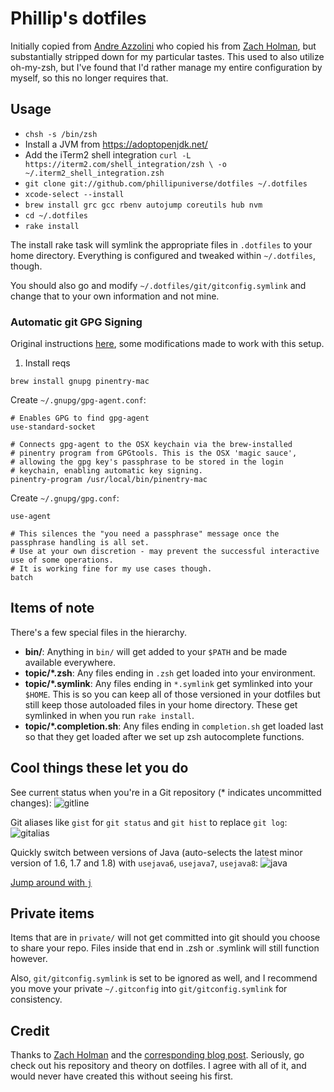 # Phillip's dotfiles

Initially copied from [Andre Azzolini](https://github.com/apazzolini/dotfiles) who copied his from [Zach Holman](https://github.com/holman/dotfiles), but 
substantially stripped down for my particular tastes. This used to also 
utilize oh-my-zsh, but I've found that I'd rather manage my entire 
configuration by myself, so this no longer requires that.

## Usage

- `chsh -s /bin/zsh`
- Install a JVM from https://adoptopenjdk.net/
- Add the iTerm2 shell integration `curl -L https://iterm2.com/shell_integration/zsh \
-o ~/.iterm2_shell_integration.zsh`
- `git clone git://github.com/phillipuniverse/dotfiles ~/.dotfiles`
- `xcode-select --install`
- `brew install grc gcc rbenv autojump coreutils hub nvm`
- `cd ~/.dotfiles`
- `rake install`

The install rake task will symlink the appropriate files in `.dotfiles` to your
home directory. Everything is configured and tweaked within `~/.dotfiles`,
though.

You should also go and modify `~/.dotfiles/git/gitconfig.symlink` and change that to your own information and not mine.

### Automatic git GPG Signing

Original instructions [here](https://gist.github.com/bmhatfield/cc21ec0a3a2df963bffa3c1f884b676b#file-setup-gpg), some modifications made to work with this setup. 

1. Install reqs
  ```console
  brew install gnupg pinentry-mac
  ```

Create `~/.gnupg/gpg-agent.conf`:

```
# Enables GPG to find gpg-agent
use-standard-socket

# Connects gpg-agent to the OSX keychain via the brew-installed
# pinentry program from GPGtools. This is the OSX 'magic sauce',
# allowing the gpg key's passphrase to be stored in the login
# keychain, enabling automatic key signing.
pinentry-program /usr/local/bin/pinentry-mac
```

Create `~/.gnupg/gpg.conf`:

```
use-agent

# This silences the "you need a passphrase" message once the passphrase handling is all set.
# Use at your own discretion - may prevent the successful interactive use of some operations.
# It is working fine for my use cases though.
batch
```

## Items of note <Section blatantly ripped off>

There's a few special files in the hierarchy.

- **bin/**: Anything in `bin/` will get added to your `$PATH` and be made
  available everywhere.
- **topic/\*.zsh**: Any files ending in `.zsh` get loaded into your
  environment.
- **topic/\*.symlink**: Any files ending in `*.symlink` get symlinked into
  your `$HOME`. This is so you can keep all of those versioned in your dotfiles
  but still keep those autoloaded files in your home directory. These get
  symlinked in when you run `rake install`.
- **topic/\*.completion.sh**: Any files ending in `completion.sh` get loaded
  last so that they get loaded after we set up zsh autocomplete functions.

## Cool things these let you do

See current status when you're in a Git repository (* indicates uncommitted changes):
![gitline](http://f.cl.ly/items/302c0v3j0v0N2D0l2v44/Screen%20Shot%202015-01-28%20at%209.56.16%20PM.png)

Git aliases like `gist` for `git status` and `git hist` to replace `git log`:
![gitalias](http://cl.ly/image/2t2j0t0T3r3z/Screen%20Shot%202015-01-28%20at%209.59.15%20PM.png)

Quickly switch between versions of Java (auto-selects the latest minor version of 1.6, 1.7 and 1.8) with `usejava6`, `usejava7`, `usejava8`:
![java](http://cl.ly/image/3L0M0m1V3B2r/Screen%20Shot%202015-01-28%20at%2010.07.47%20PM.png)

[Jump around with `j`](https://github.com/joelthelion/autojump)

## Private items

Items that are in `private/` will not get committed into git should you choose to share your repo.
Files inside that end in .zsh or .symlink will still function however.

Also, `git/gitconfig.symlink` is set to be ignored as well, and I recommend you move your private
`~/.gitconfig` into `git/gitconfig.symlink` for consistency.

## Credit

Thanks to [Zach Holman](http://github.com/holman/dotfiles) and the [corresponding blog post](http://zachholman.com/2010/08/dotfiles-are-meant-to-be-forked/). Seriously, go check
out his repository and theory on dotfiles. I agree with all of it, and would
never have created this without seeing his first.
